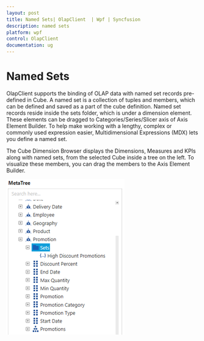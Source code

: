 ```yaml
---
layout: post
title: Named Sets| OlapClient  | Wpf | Syncfusion
description: named sets
platform: wpf
control: OlapClient 
documentation: ug
---
```


# Named Sets

OlapClient supports the binding of OLAP data with named set records pre-defined in Cube. A named set is a collection of tuples and members, which can be defined and saved as a part of the cube definition. Named set records reside inside the sets folder, which is under a dimension element. These elements can be dragged to Categories/Series/Slicer axis of Axis Element Builder. To help make working with a lengthy, complex or commonly used expression easier, Multidimensional Expressions (MDX) lets you define a named set.

The Cube Dimension Browser displays the Dimensions, Measures and KPIs along with named sets, from the selected Cube inside a tree on the left. To visualize these members, you can drag the members to the Axis Element Builder.

![](Named-Sets_images/Named-Sets_img1.png)



